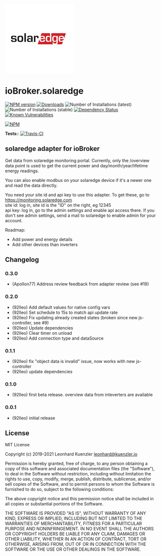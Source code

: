 ![Logo](admin/solaredge.png)
# ioBroker.solaredge

[![NPM version](http://img.shields.io/npm/v/iobroker.solaredge.svg)](https://www.npmjs.com/package/iobroker.solaredge)
[![Downloads](https://img.shields.io/npm/dm/iobroker.solaredge.svg)](https://www.npmjs.com/package/iobroker.solaredge)
![Number of Installations (latest)](http://iobroker.live/badges/solaredge-installed.svg)
![Number of Installations (stable)](http://iobroker.live/badges/solaredge-stable.svg)
[![Dependency Status](https://img.shields.io/david/92lleo/iobroker.solaredge.svg)](https://david-dm.org/92lleo/iobroker.solaredge)
[![Known Vulnerabilities](https://snyk.io/test/github/92lleo/ioBroker.solaredge/badge.svg)](https://snyk.io/test/github/92lleo/ioBroker.solaredge)

[![NPM](https://nodei.co/npm/iobroker.solaredge.png?downloads=true)](https://nodei.co/npm/iobroker.solaredge/)

**Tests:**: [![Travis-CI](http://img.shields.io/travis/92lleo/ioBroker.solaredge/master.svg)](https://travis-ci.org/92lleo/ioBroker.solaredge)

## solaredge adapter for ioBroker

Get data from solaredge monitoring portal.
Currently, only the /overview data point is used to get the current power and day/month/year/lifetime energy readings.

You can also enable modbus on your solaredge device if it's a newer one and read the data directly. 

You need your site id and api key to use this adapter. To get these, go to https://monitoring.solaredge.com  
site id: log in, site id is the "ID" on the right, eg 12345  
api key: log in, go to the admin settings and enable api access there. If you don't see admin settings, send a mail to solaredge to enable admin for your account.

Roadmap:
* Add power and energy details
* Add other devices than inverters

## Changelog

### 0.3.0
* (Apollon77) Address review feedback from adapter review (see #19)

### 0.2.0
* (92lleo) Add default values for native config vars
* (92lleo) Set schedule to 15s to match api update rate
* (92lleo) Fix updating already created states (broken since new js-controller, see #9)
* (92lleo) Update dependencies
* (92lleo) Clear timer on unload
* (92lleo) Add connection type and dataSource

### 0.1.1
* (92lleo) fix "object data is invalid" issue, now works with new js-controller
* (92lleo) update dependencies

### 0.1.0
* (92lleo) first beta release. overview data from inteverters are available

### 0.0.1
* (92lleo) initial release

## License
MIT License

Copyright (c) 2019-2021 Leonhard Kuenzler <leonhard@kuenzler.io>

Permission is hereby granted, free of charge, to any person obtaining a copy
of this software and associated documentation files (the "Software"), to deal
in the Software without restriction, including without limitation the rights
to use, copy, modify, merge, publish, distribute, sublicense, and/or sell
copies of the Software, and to permit persons to whom the Software is
furnished to do so, subject to the following conditions:

The above copyright notice and this permission notice shall be included in all
copies or substantial portions of the Software.

THE SOFTWARE IS PROVIDED "AS IS", WITHOUT WARRANTY OF ANY KIND, EXPRESS OR
IMPLIED, INCLUDING BUT NOT LIMITED TO THE WARRANTIES OF MERCHANTABILITY,
FITNESS FOR A PARTICULAR PURPOSE AND NONINFRINGEMENT. IN NO EVENT SHALL THE
AUTHORS OR COPYRIGHT HOLDERS BE LIABLE FOR ANY CLAIM, DAMAGES OR OTHER
LIABILITY, WHETHER IN AN ACTION OF CONTRACT, TORT OR OTHERWISE, ARISING FROM,
OUT OF OR IN CONNECTION WITH THE SOFTWARE OR THE USE OR OTHER DEALINGS IN THE
SOFTWARE.